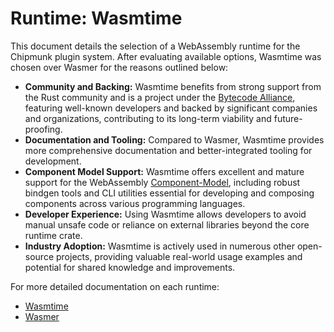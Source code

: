 # Runtime: Wasmtime

This document details the selection of a WebAssembly runtime for the Chipmunk plugin system. After evaluating available options, Wasmtime was chosen over Wasmer for the reasons outlined below:

* **Community and Backing:** Wasmtime benefits from strong support from the Rust community and is a project under the [Bytecode Alliance](https://bytecodealliance.org/), featuring well-known developers and backed by significant companies and organizations, contributing to its long-term viability and future-proofing.
* **Documentation and Tooling:** Compared to Wasmer, Wasmtime provides more comprehensive documentation and better-integrated tooling for development.
* **Component Model Support:** Wasmtime offers excellent and mature support for the WebAssembly [Component-Model](https://component-model.bytecodealliance.org/), including robust bindgen tools and CLI utilities essential for developing and composing components across various programming languages.
* **Developer Experience:** Using Wasmtime allows developers to avoid manual unsafe code or reliance on external libraries beyond the core runtime crate.
* **Industry Adoption:** Wasmtime is actively used in numerous other open-source projects, providing valuable real-world usage examples and potential for shared knowledge and improvements.

For more detailed documentation on each runtime:

* [Wasmtime](../wasmtime)
* [Wasmer](../wasmer)
